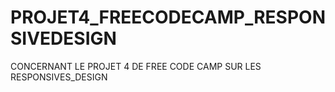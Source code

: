 # PROJET4_FREECODECAMP_RESPONSIVEDESIGN
CONCERNANT LE PROJET 4 DE FREE CODE CAMP SUR LES RESPONSIVES_DESIGN
